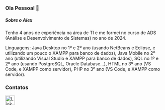 ### Ola Pessoal 👋

##### Sobre o Alex

Tenho 4 anos de experiência na área de TI e me formei no curso de ADS (Análise e Desenvolvimento de Sistemas) no ano de 2024.

Linguagens: Java Desktop no 1º e 2º ano (usando NetBeans e Eclipse, e utilizando um pouco o XAMPP para banco de dados), Java Mobile no 2º ano (utilizando Visual Studio e XAMPP para banco de dados), SQL no 1º e 2º ano (usando PostgreSQL, Oracle Database...), HTML no 3º ano (VS Code, e XAMPP como servidor), PHP no 3º ano (VS Code, e XAMPP como servidor).
### Contatos
[<img src='https://img.shields.io/badge/LinkedIn-0077B5?style=for-the-badge&logo=Linkedin&logoColor=white' alt= 'LinkedIn' height = 30>](https://www.linkedin.com/in/alex-reginato-da-rosa-5696aa249/)

